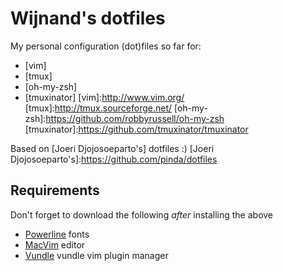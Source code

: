# Wijnand's dotfiles

My personal configuration (dot)files so far for: 
* [vim]
* [tmux]
* [oh-my-zsh]
* [tmuxinator]
[vim]:http://www.vim.org/
[tmux]:http://tmux.sourceforge.net/
[oh-my-zsh]:https://github.com/robbyrussell/oh-my-zsh
[tmuxinator]:https://github.com/tmuxinator/tmuxinator

Based on [Joeri Djojosoeparto's] dotfiles :)
[Joeri Djojosoeparto's]:https://github.com/pinda/dotfiles

## Requirements
Don't forget to download the following *after* installing the above
* [Powerline] fonts  
* [MacVim] editor
* [Vundle] vundle vim plugin manager

[Powerline]: https://github.com/Lokaltog/powerline-fonts
[MacVim]: https://code.google.com/p/macvim/
[Vundle]: https://github.com/gmarik/Vundle.vim
